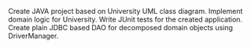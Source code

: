 ﻿Create JAVA project based on University UML class diagram.
Implement domain logic for University.
Write JUnit tests for the created application.
Create plain JDBC based DAO for decomposed domain objects using DriverManager.
